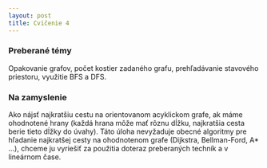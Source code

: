 ```yaml
---
layout: post
title: Cvičenie 4
---
```


### Preberané témy
Opakovanie grafov, počet kostier zadaného grafu, prehľadávanie stavového
priestoru, využitie BFS a DFS.

### Na zamyslenie
Ako nájsť najkratšiu cestu na orientovanom acyklickom grafe, ak máme ohodnotené
hrany (každá hrana môže mať rôznu dĺžku, najkratšia cesta berie tieto dĺžky do
úvahy). Táto úloha nevyžaduje obecné
algoritmy pre hľadanie najkratšej cesty na ohodnotenom grafe (Dijkstra, Bellman-Ford, A\* ...), chceme ju
vyriešiť za použitia doteraz preberaných techník a v lineárnom čase.
